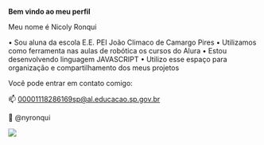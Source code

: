 **Bem vindo ao meu perfil**  

Meu nome é Nicoly Ronqui

• Sou aluna da escola E.E. PEI João Climaco de Camargo Pires
• Utilizamos como ferramenta nas aulas de robótica os cursos do Alura
• Estou desenvolvendo linguagem JAVASCRIPT
• Utilizo esse espaço para organização e compartilhamento dos meus projetos 

Você pode entrar em contato comigo:

📫 00001118286169sp@al.educacao.sp.gov.br

📱 @nyronqui

![](https://media1.tenor.com/m/9rvTCEzR5NwAAAAC/blair-waldorf-crown.gif)
